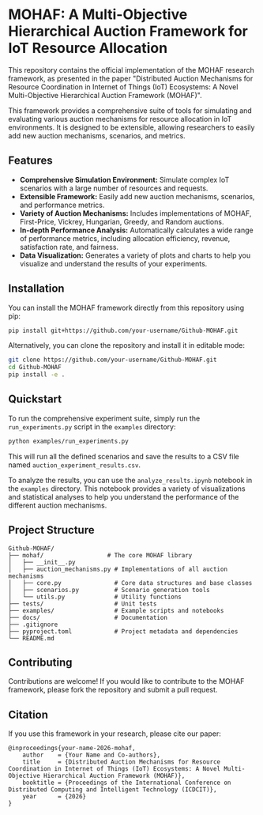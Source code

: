 
# MOHAF: A Multi-Objective Hierarchical Auction Framework for IoT Resource Allocation

This repository contains the official implementation of the MOHAF research framework, as presented in the paper "Distributed Auction Mechanisms for Resource Coordination in Internet of Things (IoT) Ecosystems: A Novel Multi-Objective Hierarchical Auction Framework (MOHAF)".

This framework provides a comprehensive suite of tools for simulating and evaluating various auction mechanisms for resource allocation in IoT environments. It is designed to be extensible, allowing researchers to easily add new auction mechanisms, scenarios, and metrics.

## Features

- **Comprehensive Simulation Environment:** Simulate complex IoT scenarios with a large number of resources and requests.
- **Extensible Framework:** Easily add new auction mechanisms, scenarios, and performance metrics.
- **Variety of Auction Mechanisms:** Includes implementations of MOHAF, First-Price, Vickrey, Hungarian, Greedy, and Random auctions.
- **In-depth Performance Analysis:** Automatically calculates a wide range of performance metrics, including allocation efficiency, revenue, satisfaction rate, and fairness.
- **Data Visualization:** Generates a variety of plots and charts to help you visualize and understand the results of your experiments.

## Installation

You can install the MOHAF framework directly from this repository using pip:

```bash
pip install git+https://github.com/your-username/Github-MOHAF.git
```

Alternatively, you can clone the repository and install it in editable mode:

```bash
git clone https://github.com/your-username/Github-MOHAF.git
cd Github-MOHAF
pip install -e .
```

## Quickstart

To run the comprehensive experiment suite, simply run the `run_experiments.py` script in the `examples` directory:

```bash
python examples/run_experiments.py
```

This will run all the defined scenarios and save the results to a CSV file named `auction_experiment_results.csv`.

To analyze the results, you can use the `analyze_results.ipynb` notebook in the `examples` directory. This notebook provides a variety of visualizations and statistical analyses to help you understand the performance of the different auction mechanisms.

## Project Structure

```
Github-MOHAF/
├── mohaf/                  # The core MOHAF library
│   ├── __init__.py
│   ├── auction_mechanisms.py # Implementations of all auction mechanisms
│   ├── core.py               # Core data structures and base classes
│   ├── scenarios.py          # Scenario generation tools
│   └── utils.py              # Utility functions
├── tests/                    # Unit tests
├── examples/                 # Example scripts and notebooks
├── docs/                     # Documentation
├── .gitignore
├── pyproject.toml            # Project metadata and dependencies
└── README.md
```

## Contributing

Contributions are welcome! If you would like to contribute to the MOHAF framework, please fork the repository and submit a pull request.

## Citation

If you use this framework in your research, please cite our paper:

```
@inproceedings{your-name-2026-mohaf,
    author    = {Your Name and Co-authors},
    title     = {Distributed Auction Mechanisms for Resource Coordination in Internet of Things (IoT) Ecosystems: A Novel Multi-Objective Hierarchical Auction Framework (MOHAF)},
    booktitle = {Proceedings of the International Conference on Distributed Computing and Intelligent Technology (ICDCIT)},
    year      = {2026}
}
```
